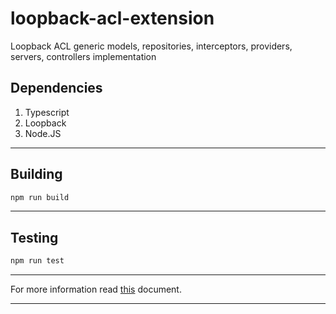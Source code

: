 # loopback-acl-extension

Loopback ACL generic models, repositories, interceptors, providers, servers, controllers implementation

## Dependencies

1. Typescript
2. Loopback
3. Node.JS

---

## Building

```bash
npm run build
```

---

## Testing

```bash
npm run test
```

---

For more information read [this](sources/README.md) document.

---
